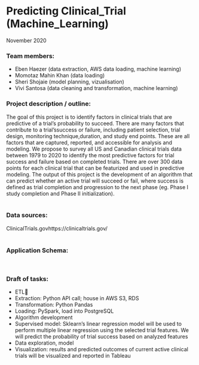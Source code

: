# Predicting Clinical_Trial (Machine_Learning)

November 2020
<br>
### Team members: 
- Eben Haezer (data extraction, AWS data loading, machine learning)
- Momotaz Mahin Khan (data loading) 
- Sheri Shojaie (model planning, vizualisation)
- Vivi Santosa (data cleaning and transformation, machine learning)

### Project description / outline:<br>
The goal of this project is to identify factors in clinical trials that are predictive of a trial’s probability to succeed. There are many factors that contribute to a trial’ssuccess or failure, including patient selection, trial design, monitoring technique,duration, and study end points.  These are all factors that are captured, reported, and accessible for analysis and modeling. We propose to survey all US and Canadian clinical trials data between 1979 to 2020 to identify the most predictive factors for trial success and failure based on completed trials. There are over 300 data points for each clinical trial that can be featurized and used in predictive modeling. The output of this project is the development of an algorithm that can predict whether an active trial will succeed or fail, where success is defined as trial completion and progression to the next phase (eg. Phase I study completion and Phase II initialization). <br>
<br>

### Data sources:<br>
ClinicalTrials.govhttps://clinicaltrials.gov/<br>
<br>

### Application Schema:<br>
<br>

### Draft of tasks:<br>
- ETL
- Extraction: Python API call; house in AWS S3, RDS
- Transformation: Python Pandas
- Loading: PySpark, load into PostgreSQL 
- Algorithm development
- Supervised model: 
  Sklearn’s linear regression model will be used to perform multiple linear regression using the selected trial features. We will predict the probability of trial success based on analyzed features<br>
- Data exploration, model 
- Visualization: results and predicted outcomes of current active clinical trials will be visualized and reported in Tableau 
